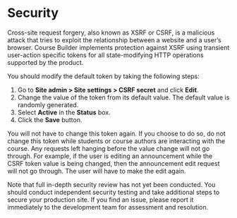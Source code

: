 <h1>Security</h1>

Cross-site request forgery, also known as XSRF or CSRF, is a malicious attack that tries to exploit the relationship between a website and a user’s browser. Course Builder implements protection against XSRF using transient user-action specific tokens for all state-modifying HTTP operations supported by the product.

You should modify the default token by taking the following steps:

  1. Go to **Site admin > Site settings > CSRF secret** and click **Edit**.
  1. Change the value of the token from its default value. The default value is randomly generated.
  1. Select **Active** in the **Status** box.
  1. Click the **Save** button.

You will not have to change this token again. If you choose to do so, do not change this token while students or course authors are interacting with the course. Any requests left hanging before the value change will not go through. For example, if the user is editing an announcement while the CSRF token value is being changed, then the announcement edit request will not go through. The user will have to make the edit again.

Note that full in-depth security review has not yet been conducted. You should conduct independent security testing and take additional steps to secure your production site. If you find an issue, please report it immediately to the development team for assessment and resolution.